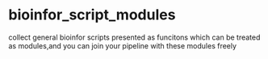 # bioinfor_script_modules
collect general bioinfor scripts presented as funcitons which can be treated as modules,and you can join your pipeline with these modules freely
